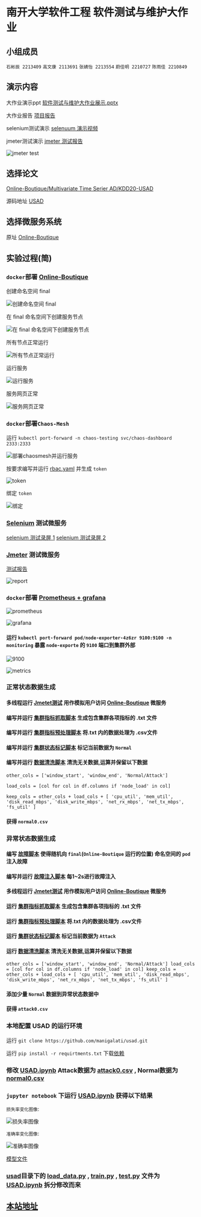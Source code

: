 # 南开大学软件工程 软件测试与维护大作业
## 小组成员
 `石彬辰 2213409`
 `高文康 2113691`
 `张婧怡 2213554`
 `蔚佳明 2210727`
 `陈雨佳 2210849`
## 演示内容

大作业演示ppt [软件测试与维护大作业展示.pptx](./docs/软件测试与维护大作业展示.pptx)

大作业报告 [项目报告](./docs/软件测试与维护大作业报告.pdf)

selenium测试演示 [selenuum 演示视频](./docs/assets/Selenium_test.mp4)

jmeter测试演示 [jmeter 测试报告](./Online-Boutique_test/report-output/index.html)

![jmeter test](./docs/assets/img13.png)

## 选择论文 
[Online-Boutique/Multivariate Time Serier AD/KDD20-USAD](./docs/KDD20-USAD.pdf)

源码地址 [USAD](https://github.com/manigalati/usad)
## 选择微服务系统 
原址  [Online-Boutique ](https://github.com/JoinFyc/Online-Boutique)
## 实验过程(简)
### `docker`部署 [Online-Boutique](./Online-Boutique/)

创建命名空间 final

![创建命名空间 `final`](./docs/assets/img1.png)

在 final 命名空间下创建服务节点

![在 final 命名空间下创建服务节点](./docs/assets/img2.png)

所有节点正常运行

![所有节点正常运行](./docs/assets/img3.png)

运行服务

![运行服务](./docs/assets/img4.png)

服务网页正常

![服务网页正常](./docs/assets/img5.png)
### `docker`部署`Chaos-Mesh`

运行 `kubectl port-forward -n chaos-testing svc/chaos-dashboard 2333:2333`

![部署chaosmesh并运行服务](./docs/assets/img6.png)

按要求编写并运行 [rbac.yaml](./chaosMesh/rbac.yaml) 并生成 `token`

![token](./docs/assets/img7.png)

绑定 `token`

![绑定](./docs/assets/img8.png)

### [Selenium](./Online-Boutique_test/selenium_test.py) 测试微服务

[selenium 测试录屏 1](./docs/assets/Selenium_test.mp4)
[selenium 测试录屏 2](./docs/assets/Selenium_web_test.mp4)

### [Jmeter](./Online-Boutique_test/test.jmx) 测试微服务

[测试报告](./Online-Boutique_test/report-output/index.html)

![report](./docs/assets/img13.png)

### `docker`部署 [Prometheus + grafana](./manifests-monitoring/)

![prometheus](./docs/assets/img14.png)

![grafana](./docs/assets/img15.png)

#### 运行 `kubectl port-forward pod/node-exporter-4z6zr 9100:9100 -n monitoring` 暴露 `node-exporte` 的 `9100` 端口到集群外部

![9100](./docs/assets/img16.png)

![metrics](./docs/assets/img17.png)

### 正常状态数据生成
#### 多线程运行 [Jmetet测试](./Online-Boutique_test/test.jmx) 用作模拟用户访问 [Online-Boutique](./Online-Boutique/) 微服务
#### 编写并运行 [集群指标抓取脚本](./data/prometheus_log.py) 生成包含集群各项指标的 .txt 文件
#### 编写并运行 [集群指标预处理脚本](./data/data_csv_1.py) 将.txt 内的数据处理为 .csv文件
#### 编写并运行 [集群状态标记脚本](./data/data_label_2.py) 标记当前数据为 `Normal`
#### 编写并运行 [数据清洗脚本](./data/data_clean_3.py) 清洗无关数据,运算并保留以下数据

`other_cols = ['window_start', 'window_end', 'Normal/Attack']`

`load_cols = [col for col in df.columns if 'node_load' in col]`

`keep_cols = other_cols + load_cols + [
    'cpu_util', 'mem_util',
    'disk_read_mbps', 'disk_write_mbps',
    'net_rx_mbps', 'net_tx_mbps',
    'fs_util'
]`

#### 获得 `normal0.csv`
### 异常状态数据生成
#### 编写 [故障脚本](./chaosMesh/pod-kill.yaml) 使得随机向 `final`(`Online-Boutique` 运行的位置) 命名空间的 `pod` 注入故障
#### 编写并运行 [故障注入脚本](./chaosMesh/pod_kill.py) 每1~2s进行故障注入
#### 多线程运行 [Jmetet测试](./Online-Boutique_test/test.jmx) 用作模拟用户访问 [Online-Boutique](./Online-Boutique/) 微服务
#### 运行 [集群指标抓取脚本](./data/prometheus_log.py) 生成包含集群各项指标的 .txt 文件
#### 运行 [集群指标预处理脚本](./data/data_csv_1.py) 将.txt 内的数据处理为 .csv文件
#### 运行 [集群状态标记脚本](./data/data_label_2.py) 标记当前数据为 `Attack`
#### 运行 [数据清洗脚本](./data/data_clean_3.py) 清洗无关数据,运算并保留以下数据
`
other_cols = ['window_start', 'window_end', 'Normal/Attack']
load_cols = [col for col in df.columns if 'node_load' in col]
keep_cols = other_cols + load_cols + [
    'cpu_util', 'mem_util',
    'disk_read_mbps', 'disk_write_mbps',
    'net_rx_mbps', 'net_tx_mbps',
    'fs_util'
]
`
#### 添加少量 `Normal` 数据到异常状态数据中
#### 获得 `attack0.csv`
### 本地配置 USAD 的运行环境
运行 `git clone https://github.com/manigalati/usad.git`

运行 `pip install -r requirtments.txt` 下载[依赖](requirements.txt)

### 修改 [USAD.ipynb](./usad/USAD.ipynb) Attack数据为 [attack0.csv](./usad/input/attack0.csv) , Normal数据为 [normal0.csv](./usad/input/normal0.csv)
### `jupyter notebook` 下运行 [USAD.ipynb](./usad/USAD.ipynb) 获得以下结果

`损失率变化图像`:

![损失率图像](./usad/result_train.png)

`准确率变化图像`:

![准确率图像](./usad/result_test.png)

[模型文件](./usad/model.pth)
### [usad](./usad/)目录下的 [load_data.py](./usad/load_data.py) , [train.py](./usad/train.py) , [test.py](./usad/test.py) 文件为 [USAD.ipynb](./usad/USAD.ipynb) 拆分修改而来

## [本站地址](https://github.com/chen4546/KDD20-USAD-SoftwareTest.git)


